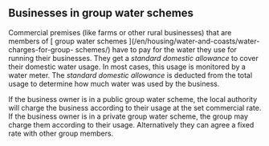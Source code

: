 ##  Businesses in group water schemes

Commercial premises (like farms or other rural businesses) that are members of
[ group water schemes ](/en/housing/water-and-coasts/water-charges-for-group-
schemes/) have to pay for the water they use for running their businesses.
They get a _standard domestic allowance_ to cover their domestic water usage.
In most cases, this usage is monitored by a water meter. The _standard
domestic allowance_ is deducted from the total usage to determine how much
water was used by the business.

If the business owner is in a public group water scheme, the local authority
will charge the business according to their usage at the set commercial rate.
If the business owner is in a private group water scheme, the group may charge
them according to their usage. Alternatively they can agree a fixed rate with
other group members.
